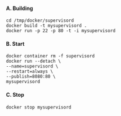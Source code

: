 #### A. Building
```
cd /tmp/docker/supervisord
docker build -t mysupervisord .
docker run -p 22 -p 80 -t -i mysupervisord
```

#### B. Start
```
docker container rm -f supervisord
docker run --detach \
--name=supervisord \
--restart=always \
--publish=8080:80 \
mysupervisord
```
#### C. Stop
```
docker stop mysupervisord
```
